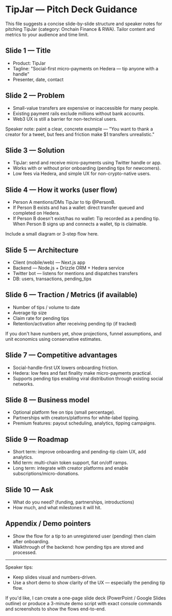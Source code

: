 # TipJar — Pitch Deck Guidance

This file suggests a concise slide-by-slide structure and speaker notes for pitching TipJar (category: Onchain Finance & RWA). Tailor content and metrics to your audience and time limit.

## Slide 1 — Title

- Product: TipJar
- Tagline: "Social-first micro-payments on Hedera — tip anyone with a handle"
- Presenter, date, contact

## Slide 2 — Problem

- Small-value transfers are expensive or inaccessible for many people.
- Existing payment rails exclude millions without bank accounts.
- Web3 UX is still a barrier for non-technical users.

Speaker note: paint a clear, concrete example — "You want to thank a creator for a tweet, but fees and friction make $1 transfers unrealistic."

## Slide 3 — Solution

- TipJar: send and receive micro-payments using Twitter handle or app.
- Works with or without prior onboarding (pending tips for newcomers).
- Low fees via Hedera, and simple UX for non-crypto-native users.

## Slide 4 — How it works (user flow)

- Person A mentions/DMs TipJar to tip @PersonB.
- If Person B exists and has a wallet: direct transfer queued and completed on Hedera.
- If Person B doesn't exist/has no wallet: Tip recorded as a pending tip. When Person B signs up and connects a wallet, tip is claimable.

Include a small diagram or 3-step flow here.

## Slide 5 — Architecture

- Client (mobile/web) — Next.js app
- Backend — Node.js + Drizzle ORM + Hedera service
- Twitter bot — listens for mentions and dispatches transfers
- DB: users, transactions, pending_tips

## Slide 6 — Traction / Metrics (if available)

- Number of tips / volume to date
- Average tip size
- Claim rate for pending tips
- Retention/activation after receiving pending tip (if tracked)

If you don't have numbers yet, show projections, funnel assumptions, and unit economics using conservative estimates.

## Slide 7 — Competitive advantages

- Social-handle-first UX lowers onboarding friction.
- Hedera: low fees and fast finality make micro-payments practical.
- Supports pending tips enabling viral distribution through existing social networks.

## Slide 8 — Business model

- Optional platform fee on tips (small percentage).
- Partnerships with creators/platforms for white-label tipping.
- Premium features: payout scheduling, analytics, tipping campaigns.

## Slide 9 — Roadmap

- Short term: improve onboarding and pending-tip claim UX, add analytics.
- Mid term: multi-chain token support, fiat on/off ramps.
- Long term: integrate with creator platforms and enable subscriptions/micro-donations.

## Slide 10 — Ask

- What do you need? (funding, partnerships, introductions)
- How much, and what milestones it will hit.

## Appendix / Demo pointers

- Show the flow for a tip to an unregistered user (pending) then claim after onboarding.
- Walkthrough of the backend: how pending tips are stored and processed.

---

Speaker tips:

- Keep slides visual and numbers-driven.
- Use a short demo to show clarity of the UX — especially the pending tip flow.

If you'd like, I can create a one-page slide deck (PowerPoint / Google Slides outline) or produce a 3-minute demo script with exact console commands and screenshots to show the flows end-to-end.

